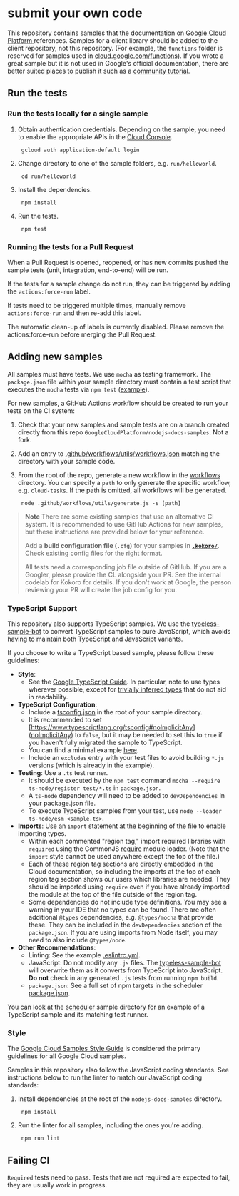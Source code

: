 # submit your own code

This repository contains samples that the documentation on [Google Cloud
Platform ][cloud] references. Samples for a client library should be added to
the client repository, not this repository. (For example, the `functions` folder
is reserved for samples used in
[cloud.google.com/functions](https://cloud.google.com/functions)). If you wrote
a great sample but it is not used in Google's official documentation, there are
better suited places to publish it such as a [community
tutorial](https://cloud.google.com/community/).

## Run the tests

### Run the tests locally for a single sample

1. Obtain authentication credentials. Depending on the sample, you need to
enable the appropriate APIs in the [Cloud
Console](https://console.cloud.google.com/apis/library).

        gcloud auth application-default login

1. Change directory to one of the sample folders, e.g. `run/helloworld`.

        cd run/helloworld

1. Install the dependencies.

        npm install

1. Run the tests.

        npm test

### Running the tests for a Pull Request

When a Pull Request is opened, reopened, or has new commits pushed the sample tests (unit, integration, end-to-end) will be run.

If the tests for a sample change do not run, they can be triggered by adding the `actions:force-run` label.

If tests need to be triggered multiple times, manually remove `actions:force-run` and then re-add this label.

The automatic clean-up of labels is currently disabled. Please remove the actions:force-run before merging the Pull Request.

## Adding new samples

All samples must have tests. We use `mocha` as testing framework. The
`package.json` file within your sample directory must contain a test script that
executes the `mocha` tests via `npm test`
([example](https://github.com/GoogleCloudPlatform/nodejs-docs-samples/blob/main/batch/package.json#L13)).

For new samples, a GitHub Actions workflow should be created to run your tests
on the CI system:

1. Check that your new samples and sample tests are on a branch created directly from this repo `GoogleCloudPlatform/nodejs-docs-samples`. Not a fork.

1. Add an entry to
   [.github/workflows/utils/workflows.json](https://github.com/GoogleCloudPlatform/nodejs-docs-samples/blob/main/.github/workflows/utils/workflows.json)
   matching the directory with your sample code.

1. From the root of the repo, generate a new workflow in the
   [workflows](https://github.com/GoogleCloudPlatform/nodejs-docs-samples/blob/main/.github/workflows)
   directory. You can specify a `path` to only generate the specific workflow,
   e.g. `cloud-tasks`. If the path is omitted, all workflows will be generated.

        node .github/workflows/utils/generate.js -s [path]

> **Note** There are some existing samples that use an alternative CI system. It
> is recommended to use GitHub Actions for new samples, but these instructions
> are provided below for your reference.
>
> Add a **build configuration file (`.cfg`)** for your samples in
> **[`.kokoro/`](https://github.com/GoogleCloudPlatform/nodejs-docs-samples/tree/main/.kokoro)**.
> Check existing config files for the right format.
>
> All tests need a corresponding job file outside of GitHub. If you are a
> Googler, please provide the CL alongside your PR. See the internal codelab for
> Kokoro for details. If you don't work at Google, the person reviewing your PR
> will create the job config for you.

### TypeScript Support

This repository also supports TypeScript samples. We use the
[typeless-sample-bot](https://github.com/googleapis/google-cloud-node/tree/main/packages/typeless-sample-bot)
to convert TypeScript samples to pure JavaScript, which avoids having to
maintain both TypeScript and JavaScript variants.

If you choose to write a TypeScript based sample, please follow these
guidelines:

* **Style**:
  * See the [Google TypeScript
    Guide](https://google.github.io/styleguide/tsguide.html). In particular,
    note to use types wherever possible, except for [trivially inferred
    types](https://google.github.io/styleguide/tsguide.html#type-inference) that
    do not aid in readability.
* **TypeScript Configuration**:
  * Include a
    [tsconfig.json](https://www.typescriptlang.org/docs/handbook/tsconfig-json.html)
    in the root of your sample directory.
  * It is recommended to set
    [https://www.typescriptlang.org/tsconfig#noImplicitAny](noImplicitAny) to
    `false`, but it may be needed to set this to `true` if you haven't fully
    migrated the sample to TypeScript.
  * You can find a minimal example
    [here](https://github.com/GoogleCloudPlatform/nodejs-docs-samples/tree/main/scheduler/tsconfig.json).
  * Include an `excludes` entry with your test files to avoid building `*.js`
    versions (which is already in the example).
* **Testing**: Use a `.ts` test runner.
  * It should be executed by the `npm test` command `mocha --require
    ts-node/register test/*.ts` in `package.json`.
  * A `ts-node` dependency will need to be added to `devDependencies` in your
    package.json file.
  * To execute TypeScript samples from your test, use `node --loader ts-node/esm
    <sample.ts>`.
* **Imports**: Use an `import` statement at the beginning of the file to enable
  importing types.
  * Within each commented "region tag," import required libraries with
    `required` using the CommonJS
    [require](https://nodejs.org/api/modules.html#requireid) module loader.
    (Note that the `import` style cannot be used anywhere except the top of the
    file.)
  * Each of these region tag sections are directly embedded in the Cloud
    documentation, so including the imports at the top of each region tag
    section shows our users which libraries are needed. They should be imported
    using `require` even if you have already imported the module at the top of
    the file outside of the region tag.
  * Some dependencies do not include type definitions. You may see a warning in
    your IDE that no types can be found. There are often additional `@types`
    dependencies, e.g. `@types/mocha` that provide these. They can be included
    in the `devDependencies` section of the `package.json`. If you are using
    imports from Node itself, you may need to also include `@types/node`.
* **Other Recommendations**:
  * Linting: See the example
    [.eslintrc.yml](https://github.com/GoogleCloudPlatform/nodejs-docs-samples/tree/main/scheduler/.eslintrc.yml).
  * JavaScript: Do not modify any `.js` files. The
    [typeless-sample-bot](https://github.com/googleapis/google-cloud-node/tree/main/packages/typeless-sample-bot)
    will overwrite them as it converts from TypeScript into JavaScript. **Do
    not** check in any generated `.js` tests from running `npm build`.
  * `package.json`: See a full set of npm targets in the scheduler
    [package.json](https://github.com/GoogleCloudPlatform/nodejs-docs-samples/tree/main/scheduler/package.json).

You can look at the
[scheduler](https://github.com/GoogleCloudPlatform/nodejs-docs-samples/tree/main/scheduler)
sample directory for an example of a TypeScript sample and its matching test
runner.

### Style

The [Google Cloud Samples Style Guide][style-guide] is considered the primary
guidelines for all Google Cloud samples.

[style-guide]: https://googlecloudplatform.github.io/samples-style-guide/

Samples in this repository also follow the JavaScript coding standards. See
instructions below to run the linter to match our JavaScript coding standards:

1. Install dependencies at the root of the `nodejs-docs-samples` directory.

        npm install

1. Run the linter for all samples, including the ones you're adding.

        npm run lint

[cloud]: https://cloud.google.com/

## Failing CI

`Required` tests need to pass. Tests that are not required are expected to fail,
they are usually work in progress.
